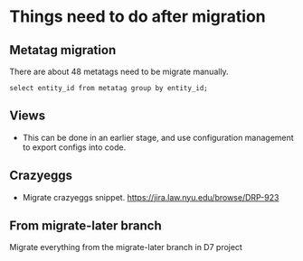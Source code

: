 # Things need to do after migration

## Metatag migration

There are about 48 metatags need to be migrate manually.

```
select entity_id from metatag group by entity_id;

```

## Views
- This can be done in an earlier stage, and use configuration management to export configs into code.



## Crazyeggs
- Migrate crazyeggs snippet. https://jira.law.nyu.edu/browse/DRP-923


## From migrate-later branch
Migrate everything from the migrate-later branch in D7 project

